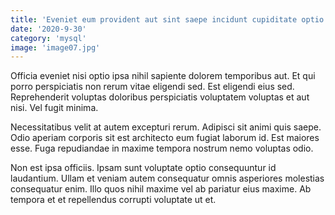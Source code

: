 ```yaml
---
title: 'Eveniet eum provident aut sint saepe incidunt cupiditate optio.'
date: '2020-9-30'
category: 'mysql'
image: 'image07.jpg'
---
```


Officia eveniet nisi optio ipsa nihil sapiente dolorem temporibus aut. Et qui porro perspiciatis non rerum vitae eligendi sed. Est eligendi eius sed. Reprehenderit voluptas doloribus perspiciatis voluptatem voluptas et aut nisi. Vel fugit minima.
 Necessitatibus velit at autem excepturi rerum. Adipisci sit animi quis saepe. Odio aperiam corporis sit est architecto eum fugiat laborum id. Est maiores esse. Fuga repudiandae in maxime tempora nostrum nemo voluptas odio.
 Non est ipsa officiis. Ipsam sunt voluptate optio consequuntur id laudantium. Ullam et veniam autem consequatur omnis asperiores molestias consequatur enim. Illo quos nihil maxime vel ab pariatur eius maxime. Ab tempora et et repellendus corrupti voluptate ut et.
